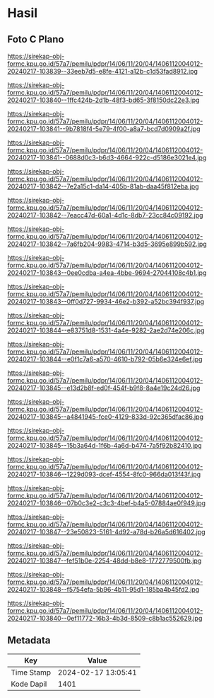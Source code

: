 # Hasil

## Foto C Plano

https://sirekap-obj-formc.kpu.go.id/57a7/pemilu/pdpr/14/06/11/20/04/1406112004012-20240217-103839--33eeb7d5-e8fe-4121-a12b-c1d53fad8912.jpg

https://sirekap-obj-formc.kpu.go.id/57a7/pemilu/pdpr/14/06/11/20/04/1406112004012-20240217-103840--1ffc424b-2d1b-48f3-bd65-3f8150dc22e3.jpg

https://sirekap-obj-formc.kpu.go.id/57a7/pemilu/pdpr/14/06/11/20/04/1406112004012-20240217-103841--9b7818f4-5e79-4f00-a8a7-bcd7d0909a2f.jpg

https://sirekap-obj-formc.kpu.go.id/57a7/pemilu/pdpr/14/06/11/20/04/1406112004012-20240217-103841--0688d0c3-b6d3-4664-922c-d5186e3021e4.jpg

https://sirekap-obj-formc.kpu.go.id/57a7/pemilu/pdpr/14/06/11/20/04/1406112004012-20240217-103842--7e2a15c1-da14-405b-81ab-daa45f812eba.jpg

https://sirekap-obj-formc.kpu.go.id/57a7/pemilu/pdpr/14/06/11/20/04/1406112004012-20240217-103842--7eacc47d-60a1-4d1c-8db7-23cc84c09192.jpg

https://sirekap-obj-formc.kpu.go.id/57a7/pemilu/pdpr/14/06/11/20/04/1406112004012-20240217-103842--7a6fb204-9983-4714-b3d5-3695e899b592.jpg

https://sirekap-obj-formc.kpu.go.id/57a7/pemilu/pdpr/14/06/11/20/04/1406112004012-20240217-103843--0ee0cdba-a4ea-4bbe-9694-27044108c4b1.jpg

https://sirekap-obj-formc.kpu.go.id/57a7/pemilu/pdpr/14/06/11/20/04/1406112004012-20240217-103843--0ff0d727-9934-46e2-b392-a52bc394f937.jpg

https://sirekap-obj-formc.kpu.go.id/57a7/pemilu/pdpr/14/06/11/20/04/1406112004012-20240217-103844--e83751d8-1531-4a4e-9282-2ae2d74e206c.jpg

https://sirekap-obj-formc.kpu.go.id/57a7/pemilu/pdpr/14/06/11/20/04/1406112004012-20240217-103844--e0f1c7a6-a570-4610-b792-05b6e324e6ef.jpg

https://sirekap-obj-formc.kpu.go.id/57a7/pemilu/pdpr/14/06/11/20/04/1406112004012-20240217-103845--e13d2b8f-ed0f-454f-b9f8-8a4e19c24d26.jpg

https://sirekap-obj-formc.kpu.go.id/57a7/pemilu/pdpr/14/06/11/20/04/1406112004012-20240217-103845--a4841945-fce0-4129-833d-92c365dfac86.jpg

https://sirekap-obj-formc.kpu.go.id/57a7/pemilu/pdpr/14/06/11/20/04/1406112004012-20240217-103845--15b3a64d-1f6b-4a6d-b474-7a5f92b82410.jpg

https://sirekap-obj-formc.kpu.go.id/57a7/pemilu/pdpr/14/06/11/20/04/1406112004012-20240217-103846--1229d093-dcef-4554-8fc0-966da013f43f.jpg

https://sirekap-obj-formc.kpu.go.id/57a7/pemilu/pdpr/14/06/11/20/04/1406112004012-20240217-103846--07b0c3e2-c3c3-4bef-b4a5-07884ae0f949.jpg

https://sirekap-obj-formc.kpu.go.id/57a7/pemilu/pdpr/14/06/11/20/04/1406112004012-20240217-103847--23e50823-5161-4d92-a78d-b26a5d616402.jpg

https://sirekap-obj-formc.kpu.go.id/57a7/pemilu/pdpr/14/06/11/20/04/1406112004012-20240217-103847--fef51b0e-2254-48dd-b8e8-1772779500fb.jpg

https://sirekap-obj-formc.kpu.go.id/57a7/pemilu/pdpr/14/06/11/20/04/1406112004012-20240217-103848--f5754efa-5b96-4b11-95d1-185ba4b45fd2.jpg

https://sirekap-obj-formc.kpu.go.id/57a7/pemilu/pdpr/14/06/11/20/04/1406112004012-20240217-103840--0ef11772-16b3-4b3d-8509-c8b1ac552629.jpg


## Metadata

| Key        | Value               |
| ---------- | ------------------- |
| Time Stamp | 2024-02-17 13:05:41 |
| Kode Dapil | 1401                |




